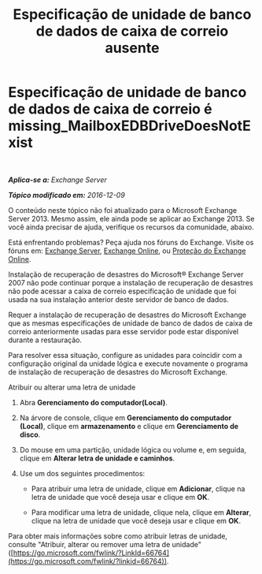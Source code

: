 ﻿---
title: 'Especificação de unidade de banco de dados de caixa de correio ausente'
TOCTitle: Especificação de unidade de banco de dados de caixa de correio é missing_MailboxEDBDriveDoesNotExist
ms:assetid: 0e487aa1-3194-4a14-b255-a8b9f9afbf0e
ms:mtpsurl: https://technet.microsoft.com/pt-br/library/ms.exch.setupreadiness.mailboxedbdrivedoesnotexist(v=EXCHG.150)
ms:contentKeyID: 50485017
ms.date: 05/22/2018
mtps_version: v=EXCHG.150
ms.translationtype: MT
---

# Especificação de unidade de banco de dados de caixa de correio é missing\_MailboxEDBDriveDoesNotExist

 

_**Aplica-se a:** Exchange Server_

_**Tópico modificado em:** 2016-12-09_

O conteúdo neste tópico não foi atualizado para o Microsoft Exchange Server 2013. Mesmo assim, ele ainda pode se aplicar ao Exchange 2013. Se você ainda precisar de ajuda, verifique os recursos da comunidade, abaixo.

Está enfrentando problemas? Peça ajuda nos fóruns do Exchange. Visite os fóruns em: [Exchange Server](https://go.microsoft.com/fwlink/p/?linkid=60612), [Exchange Online](https://go.microsoft.com/fwlink/p/?linkid=267542), ou [Proteção do Exchange Online](https://go.microsoft.com/fwlink/p/?linkid=285351).

Instalação de recuperação de desastres do Microsoft® Exchange Server 2007 não pode continuar porque a instalação de recuperação de desastres não pode acessar a caixa de correio especificação de unidade que foi usada na sua instalação anterior deste servidor de banco de dados.

Requer a instalação de recuperação de desastres do Microsoft Exchange que as mesmas especificações de unidade de banco de dados de caixa de correio anteriormente usadas para esse servidor pode estar disponível durante a restauração.

Para resolver essa situação, configure as unidades para coincidir com a configuração original da unidade lógica e execute novamente o programa de instalação de recuperação de desastres do Microsoft Exchange.

Atribuir ou alterar uma letra de unidade

1.  Abra **Gerenciamento do computador(Local)**.

2.  Na árvore de console, clique em **Gerenciamento do computador (Local)**, clique em **armazenamento** e clique em **Gerenciamento de disco**.

3.  Do mouse em uma partição, unidade lógica ou volume e, em seguida, clique em **Alterar letra de unidade e caminhos**.

4.  Use um dos seguintes procedimentos:
    
      - Para atribuir uma letra de unidade, clique em **Adicionar**, clique na letra de unidade que você deseja usar e clique em **OK**.
    
      - Para modificar uma letra de unidade, clique nela, clique em **Alterar**, clique na letra de unidade que você deseja usar e clique em **OK**.

Para obter mais informações sobre como atribuir letras de unidade, consulte "Atribuir, alterar ou remover uma letra de unidade" ([https://go.microsoft.com/fwlink/?LinkId=66764](https://go.microsoft.com/fwlink/?linkid=66764)).

